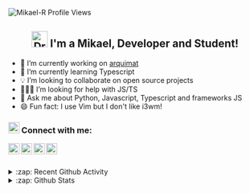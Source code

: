 <p align="left"><img src="https://komarev.com/ghpvc/?username=Mikael-R&label=Profile Views&color=blue&style=flat-square"
    alt="Mikael-R Profile Views" /> </p>

<h2 align="center">
  <img src="https://media.giphy.com/media/mGcNjsfWAjY5AEZNw6/giphy.gif" width="32px" alt="Drawing Cat Gif">
  I'm a Mikael, Developer and Student!
</h2>

- 🔭 I’m currently working on [arquimat](https://github.com/Mikael-R/arquimat)
- 🌱 I’m currently learning Typescript
- 💡 I’m looking to collaborate on open source projects
- 👨🏻‍💻 I’m looking for help with JS/TS
- 💬 Ask me about Python, Javascript, Typescript and frameworks JS
- 😄 Fun fact: I use Vim but I don't like i3wm!

<h3>
  <img src="https://emojis.slackmojis.com/emojis/images/1588315024/8823/hyperkitty.gif?1588315024" width="22px"
    alt="Drawing Cat Gif" />
  Connect with me:
</h3>

<p>
  <a href="https://twitter.com/mikaelr16">
    <img align="left" alt="Mikael-R Twitter" width="22px"
      src="https://cdn.jsdelivr.net/npm/simple-icons@v3/icons/twitter.svg" />
  </a>
  <a href="https://linkedin.com/in/mikael-rolim-522aa21b1">
    <img align="left" alt="Mikael-R Linkdein" width="22px"
      src="https://cdn.jsdelivr.net/npm/simple-icons@v3/icons/linkedin.svg" />
  </a>
  <a href="https://github.com/Mikael-R">
    <img align="left" alt="Mikael-R Github" width="22px"
      src="https://cdn.jsdelivr.net/npm/simple-icons@v3/icons/github.svg" />
  </a>
  <a href="https://instagram.com/mikaelr404/">
    <img align="left" alt="Mikael-R Instagram" width="22px"
      src="https://cdn.jsdelivr.net/npm/simple-icons@v3/icons/instagram.svg" />
  </a>
</p>

<br /><br />

<details>
  <summary>:zap: Recent Github Activity</summary>

  <!--START_SECTION:activity-->

1. 💪 Opened PR [#4](https://github.com/trindadematheus/whastapp-sticker-bot/pull/4) in [trindadematheus/whastapp-sticker-bot](https://github.com/trindadematheus/whastapp-sticker-bot)
2. 🗣 Commented on [#1](https://github.com/FelipeNathan/purchasing-power/issues/1) in [FelipeNathan/purchasing-power](https://github.com/FelipeNathan/purchasing-power)
3. 🗣 Commented on [#27](https://github.com/Tibfib/eslint-plugin-import-helpers/issues/27) in [Tibfib/eslint-plugin-import-helpers](https://github.com/Tibfib/eslint-plugin-import-helpers)
4. 🗣 Commented on [#2](https://github.com/filipedeschamps/ideia-unica/issues/2) in [filipedeschamps/ideia-unica](https://github.com/filipedeschamps/ideia-unica)
5. 🎉 Merged PR [#39](https://github.com/password-generator/password-generator-web/pull/39) in [password-generator/password-generator-web](https://github.com/password-generator/password-generator-web)
  [filipedeschamps/ideia-unica](https://github.com/filipedeschamps/ideia-unica)
  4. 🎉 Merged PR [#39](https://github.com/password-generator/password-generator-web/pull/39) in
  [password-generator/password-generator-web](https://github.com/password-generator/password-generator-web)
  5. ❗️ Closed issue [#37](https://github.com/password-generator/password-generator-web/issues/37) in
  [password-generator/password-generator-web](https://github.com/password-generator/password-generator-web)
  <!--END_SECTION:activity-->
</details>

<details>
  <summary>:zap: Github Stats</summary>

  <a href="https://github.com/Mikael-R">
    <img align="center"
      src="https://github-readme-stats.vercel.app/api?username=Mikael-R&show_icons=true&theme=white&line_height=27"
      alt="Mikael-R github stats" />
  </a>

  <a>
    <img align="center"
      src="https://github-readme-stats.vercel.app/api/top-langs/?username=Mikael-R&layout=compact&theme=white"
      alt="Mikael-R most used languages" />
  </a>
</details>